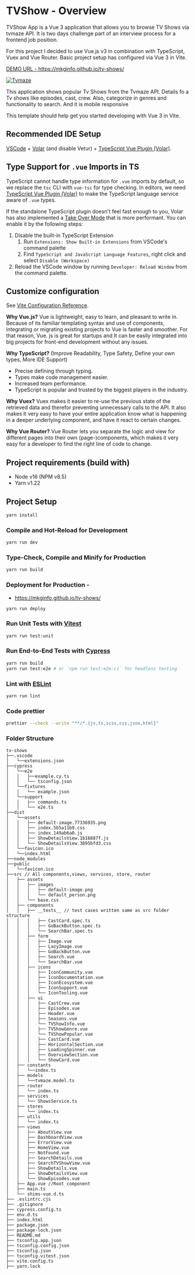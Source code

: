 # TVShow - Overview

TVShow App is a Vue 3 application that allows you to browse TV Shows via tvmaze API. It is two days challenge part of an interview process for a frontend job position.

For this project I decided to use Vue.js v3 in combination with TypeScript, Vuex and Vue Router.
Basic project setup has configured via Vue 3 in Vite. 

[DEMO URL - ](https://mkginfo.github.io/tv-shows/) https://mkginfo.github.io/tv-shows/

[![Tvmaze](http://static.tvmaze.com/images/api/tvm_api.png)](http://www.tvmaze.com/api "Tvmaze")

This application shows popular Tv Shows from the Tvmaze API. Details fo a Tv shows like episodes, cast, crew.
Also, categorize in genres and functionality to search. And it is mobile responsive

This template should help get you started developing with Vue 3 in Vite.

## Recommended IDE Setup

[VSCode](https://code.visualstudio.com/) + [Volar](https://marketplace.visualstudio.com/items?itemName=Vue.volar) (and disable Vetur) + [TypeScript Vue Plugin (Volar)](https://marketplace.visualstudio.com/items?itemName=Vue.vscode-typescript-vue-plugin).

## Type Support for `.vue` Imports in TS

TypeScript cannot handle type information for `.vue` imports by default, so we replace the `tsc` CLI with `vue-tsc` for type checking. In editors, we need [TypeScript Vue Plugin (Volar)](https://marketplace.visualstudio.com/items?itemName=Vue.vscode-typescript-vue-plugin) to make the TypeScript language service aware of `.vue` types.

If the standalone TypeScript plugin doesn't feel fast enough to you, Volar has also implemented a [Take Over Mode](https://github.com/johnsoncodehk/volar/discussions/471#discussioncomment-1361669) that is more performant. You can enable it by the following steps:

1. Disable the built-in TypeScript Extension
   1) Run `Extensions: Show Built-in Extensions` from VSCode's command palette
   2) Find `TypeScript and JavaScript Language Features`, right click and select `Disable (Workspace)`
2. Reload the VSCode window by running `Developer: Reload Window` from the command palette.

## Customize configuration

See [Vite Configuration Reference](https://vitejs.dev/config/).

**Why Vue.js?**
Vue is lightweight, easy to learn, and pleasant to write in. Because of its familiar templating syntax and use of components,
integrating or migrating existing projects to Vue is faster and smoother.
For that reason, Vue. js is great for startups and It can be easily integrated into big projects for front-end development without any issues.

**Why TypeScript?**  (Improve Readability, Type Safety, Define your own types, More IDE Support)
- Precise defining through typing.
- Types make code management easier.
- Increased team performance.
- TypeScript is popular and trusted by the biggest players in the industry.

**Why Vuex?**
Vuex makes it easier to re-use the previous state of the retrieved data and therefor preventing unnecessary calls to the API.
It also makes it very easy to have your entire application know what is happening in a deeper underlying component, and have it react to certain changes.

**Why Vue Router?**
Vue Router lets you separate the logic and view for different pages into their own (page-)components,
which makes it very easy for a developer to find the right line of code to change.

## Project requirements (build with)
- Node v16 (NPM v8.5)
- Yarn v1.22

## Project Setup

```sh
yarn install
```

### Compile and Hot-Reload for Development

```sh
yarn run dev
```

### Type-Check, Compile and Minify for Production

```sh
yarn run build
```

### Deployment for Production - 
- https://mkginfo.github.io/tv-shows/

```sh
yarn run deploy
```

### Run Unit Tests with [Vitest](https://vitest.dev/)

```sh
yarn run test:unit
```

### Run End-to-End Tests with [Cypress](https://www.cypress.io/)

```sh
yarn run build
yarn run test:e2e # or `npm run test:e2e:ci` for headless testing
```

### Lint with [ESLint](https://eslint.org/)

```sh
yarn run lint
```

### Code prettier

```sh
prettier --check --write "**/*.{js,ts,scss,css,json,html}"
```

###  Folder Structure

```
tv-shows
├──.vscode
│   └──extensions.json
├──cypress
│   └──e2e
│   │   ├──example.cy.ts
│   │   └── tsconfig.json
│   └──fixtures
│   │   └── example.json
│   └──support
│   │   ├── commands.ts
│   │   └── e2e.ts
├──dist
│   └──assets
│   │   ├── default-image.77336935.png
│   │   ├── index.5b5a11b9.css
│   │   ├── index.149ab6a0.js
│   │   ├── ShowDetailsView.1b16887f.js
│   │   └── ShowDetailsView.3895bfd3.css
│   └──favicon.ico
│   └──index.html
├──node_modules
├──public
│   └──favicon.ico
├──src // All components,views, services, store, router
│   ├── assets
│   │   ├── images
│   │   │   ├── default-image.png
│   │   │   └── default_person.png
│   │   └── base.css
│   ├── components
│   │   ├── __tests__ // test cases written same as src folder structure
│   │   │   ├── CastCard.spec.ts
│   │   │   ├── GoBackButton.spec.ts
│   │   │   └── SearchBar.spec.ts
│   │   ├── form
│   │   │   ├── Image.vue
│   │   │   ├── LazyImage.vue
│   │   │   ├── GoBackButton.vue
│   │   │   ├── Search.vue
│   │   │   └── SearchBar.vue
│   │   ├── icons
│   │   │   ├── IconCommunity.vue
│   │   │   ├── IconDocumentation.vue
│   │   │   ├── IconEcosystem.vue
│   │   │   ├── IconSupport.vue
│   │   │   └── IconTooling.vue
│   │   ├── ui
│   │   │   ├── CastCrew.vue
│   │   │   ├── Episodes.vue
│   │   │   ├── Header.vue
│   │   │   ├── Seasons.vue
│   │   │   └── TVShowInfo.vue
│   │   │   ├── TVShowGenre.vue
│   │   │   └── TVShowPopular.vue
│   │   │   ├── CastCard.vue
│   │   │   ├── HorizontalSection.vue
│   │   │   ├── LoadingSpinner.vue
│   │   │   ├── OverviewSection.vue
│   │   │   └── ShowCard.vue
│   ├── constants
│   │   └──index.ts
│   ├── models
│   │   └──tvmaze.model.ts
│   ├── router
│   │   └── index.ts
│   ├── services
│   │   └── ShowsService.ts
│   ├── stores
│   │   └── index.ts
│   ├── utils
│   │   └── index.ts
│   ├── views
│   │   ├── AboutView.vue
│   │   ├── DashboardView.vue
│   │   ├── ErrorView.vue
│   │   ├── HomeView.vue
│   │   ├── NotFound.vue
│   │   ├── SearchDetails.vue
│   │   ├── SearchTVShowView.vue
│   │   ├── ShowDetails.vue
│   │   ├── ShowDetailsView.vue
│   │   └── ShowEpisodes.vue
│   ├── App.vue //Root component
│   ├── main.ts
│   └── shims-vue.d.ts
├── .eslintrc.cjs
├── .gitignore
├── cypress.config.ts
├── env.d.ts
├── index.html
├── package.json
├── package-lock.json
├── README.md
├── tsconfig.app.json
├── tsconfig.config.json
├── tsconfig.json
├── tsconfig.vitest.json
├── vite.config.ts
├── yarn.lock
```
